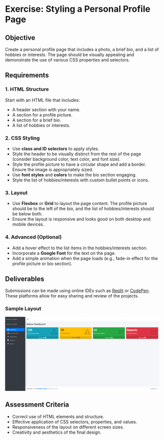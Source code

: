 # Exercise: Styling a Personal Profile Page

## Objective
Create a personal profile page that includes a photo, a brief bio, and a list of hobbies or interests. The page should be visually appealing and demonstrate the use of various CSS properties and selectors.

## Requirements

### 1. HTML Structure
Start with an HTML file that includes:
- A header section with your name.
- A section for a profile picture.
- A section for a brief bio.
- A list of hobbies or interests.

### 2. CSS Styling
- Use **class and ID selectors** to apply styles.
- Style the header to be visually distinct from the rest of the page (consider background color, text color, and font size).
- Style the profile picture to have a circular shape and add a border. Ensure the image is appropriately sized.
- Use **font styles** and **colors** to make the bio section engaging.
- Style the list of hobbies/interests with custom bullet points or icons.

### 3. Layout
- Use **Flexbox** or **Grid** to layout the page content. The profile picture should be to the left of the bio, and the list of hobbies/interests should be below both.
- Ensure the layout is responsive and looks good on both desktop and mobile devices.

### 4. Advanced (Optional)
- Add a hover effect to the list items in the hobbies/interests section.
- Incorporate a **Google Font** for the text on the page.
- Add a simple animation when the page loads (e.g., fade-in effect for the profile picture or bio section).

## Deliverables
Submissions can be made using online IDEs such as [Replit](https://replit.com/) or [CodePen](https://codepen.io/). These platforms allow for easy sharing and review of the projects.

### Sample Layout

![Admin Dashboard](https://github.com/techcodedu/iventoryv1/blob/main/screenshot/manager.png)


## Assessment Criteria
- Correct use of HTML elements and structure.
- Effective application of CSS selectors, properties, and values.
- Responsiveness of the layout on different screen sizes.
- Creativity and aesthetics of the final design.
